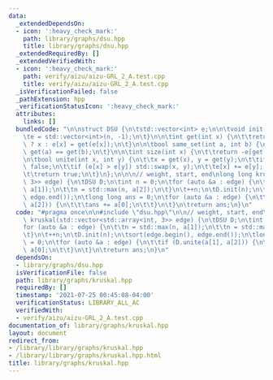 ```yaml
---
data:
  _extendedDependsOn:
  - icon: ':heavy_check_mark:'
    path: library/graphs/dsu.hpp
    title: library/graphs/dsu.hpp
  _extendedRequiredBy: []
  _extendedVerifiedWith:
  - icon: ':heavy_check_mark:'
    path: verify/aizu/aizu-GRL_2_A.test.cpp
    title: verify/aizu/aizu-GRL_2_A.test.cpp
  _isVerificationFailed: false
  _pathExtension: hpp
  _verificationStatusIcon: ':heavy_check_mark:'
  attributes:
    links: []
  bundledCode: "\n\nstruct DSU {\n\tstd::vector<int> e;\n\n\tvoid init(int n) {\n\t\
    \te = std::vector<int>(n, -1);\n\t}\n\n\tint get(int x) {\n\t\treturn e[x] < 0\
    \ ? x : e[x] = get(e[x]);\n\t}\n\n\tbool same_set(int a, int b) {\n\t\treturn\
    \ get(a) == get(b);\n\t}\n\n\tint size(int x) {\n\t\treturn -e[get(x)];\n\t}\n\
    \n\tbool unite(int x, int y) {\n\t\tx = get(x), y = get(y);\n\t\tif (x == y) return\
    \ false;\n\t\tif (e[x] > e[y]) std::swap(x, y);\n\t\te[x] += e[y]; e[y] = x;\n\
    \t\treturn true;\n\t}\n};\n\n\n// weight, start, end\nlong long kruskal(std::vector<std::array<int,\
    \ 3>> edge) {\n\tDSU D;\n\tint n = 0;\n\tfor (auto &a : edge) {\n\t\tn = std::max(n,\
    \ a[1]);\n\t\tn = std::max(n, a[2]);\n\t}\n\t++n;\n\tD.init(n);\n\tsort(edge.begin(),\
    \ edge.end());\n\tlong long ans = 0;\n\tfor (auto &a : edge) {\n\t\tif (D.unite(a[1],\
    \ a[2])) {\n\t\t\tans += a[0];\n\t\t}\n\t}\n\treturn ans;\n}\n"
  code: "#pragma once\n\n#include \"dsu.hpp\"\n\n// weight, start, end\nlong long\
    \ kruskal(std::vector<std::array<int, 3>> edge) {\n\tDSU D;\n\tint n = 0;\n\t\
    for (auto &a : edge) {\n\t\tn = std::max(n, a[1]);\n\t\tn = std::max(n, a[2]);\n\
    \t}\n\t++n;\n\tD.init(n);\n\tsort(edge.begin(), edge.end());\n\tlong long ans\
    \ = 0;\n\tfor (auto &a : edge) {\n\t\tif (D.unite(a[1], a[2])) {\n\t\t\tans +=\
    \ a[0];\n\t\t}\n\t}\n\treturn ans;\n}\n"
  dependsOn:
  - library/graphs/dsu.hpp
  isVerificationFile: false
  path: library/graphs/kruskal.hpp
  requiredBy: []
  timestamp: '2021-07-25 00:45:08-04:00'
  verificationStatus: LIBRARY_ALL_AC
  verifiedWith:
  - verify/aizu/aizu-GRL_2_A.test.cpp
documentation_of: library/graphs/kruskal.hpp
layout: document
redirect_from:
- /library/library/graphs/kruskal.hpp
- /library/library/graphs/kruskal.hpp.html
title: library/graphs/kruskal.hpp
---
```

